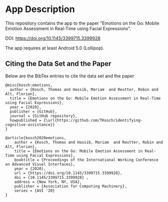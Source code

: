 # App Description

This repository contains the app to the paper "Emotions on the Go: Mobile Emotion Assessment in Real-Time using Facial Expressions".

DOI: https://doi.org/10.1145/3399715.3399928

The app requires at least Android 5.0 (Lollipop).

## Citing the Data Set and the Paper

Below are the BibTex entries to cite the data set and the paper

```
@misc{kosch:emotions,
  author = {Kosch, Thomas and Hassib, Mariam  and Reutter, Robin and Alt, Florian},
  title = {Emotions on the Go: Mobile Emotion Assessment in Real-Time using Facial Expressions},
  year = {2020},
  publisher = {GitHub},
  journal = {GitHub repository},
  howpublished = {\url{https://github.com/TKosch/identifying-cognitive-assistance}}
}
```

```
@article{kosch2020emotions, 
    author = {Kosch, Thomas and Hassib, Mariam  and Reutter, Robin and Alt, Florian}, 
    title = {Emotions on the Go: Mobile Emotion Assessment in Real-Time using Facial Expressions}, 
    booktitle = {Proceedings of the International Working Conference on Advanced Visual Interfaces},
    year = {2020}, 
    url = {https://doi.org/10.1145/3399715.3399928},
    doi = {10.1145/3399715.3399928} ,
    address = {New York, NY, USA},
    publisher = {Association for Computing Machinery},
    series = {AVI '20}
}
```